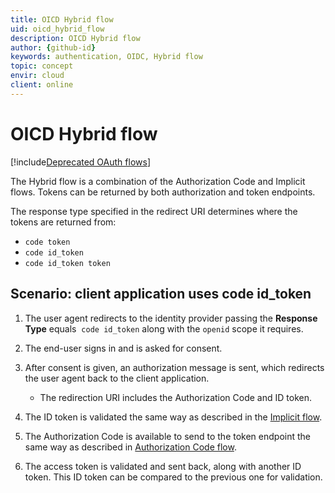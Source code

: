 ```yaml
---
title: OICD Hybrid flow
uid: oicd_hybrid_flow
description: OICD Hybrid flow
author: {github-id}
keywords: authentication, OIDC, Hybrid flow
topic: concept
envir: cloud
client: online
---
```


# OICD Hybrid flow

[!include[Deprecated OAuth flows](../includes/implicit-hybrid-deprecated.md)]

The Hybrid flow is a combination of the Authorization Code and Implicit flows. Tokens can be returned by both authorization and token endpoints.

The response type specified in the redirect URI determines where the tokens are returned from:

* `code token`
* `code id_token`
* `code id_token token`

## Scenario: client application uses code id_token

1. The user agent redirects to the identity provider passing the **Response Type** equals  `code id_token` along with the `openid` scope it requires.

2. The end-user signs in and is asked for consent.

3. After consent is given, an authorization message is sent, which redirects the user agent back to the client application.
    * The redirection URI includes the Authorization Code and ID token.

4. The ID token is validated the same way as described in the [Implicit flow][1].

5. The Authorization Code is available to send to the token endpoint the same way as described in [Authorization Code flow][2].

6. The access token is validated and sent back, along with another ID token. This ID token can be compared to the previous one for validation.

<!-- Referenced links -->
[1]: implicit-flow.md
[2]: auth-code-flow.md
